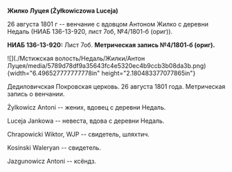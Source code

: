 **Жилко Луцея (Żyłkowiczowa Luceja)**

26 августа 1801 г -- венчание с вдовцом Антоном Жилко с деревни Недаль
(НИАБ 136-13-920, лист 7об, №4/1801-б (ориг)).

**НИАБ 136-13-920:** Лист 7об. **Метрическая запись №4/1801-б (ориг).**

![](./Мстижская волость/Недаль/Жилки/Антон Луцея/media/5789d78df9a35643fc4e5320ec4b9ccb3b08da3b.png){width="6.496527777777778in"
height="2.180483377077865in"}

Дедиловичская Покровская церковь. 26 августа 1801 года. Метрическая
запись о венчании.

Żylkowicz Antoni -- жених, вдовец с деревни Недаль.

Luceja Jankowa -- невеста, вдова с деревни Недаль.

Chrapowicki Wiktor, WJP -- свидетель, шляхтич.

Kosinski Waleryan -- свидетель.

Jazgunowicz Antoni -- ксёндз.
